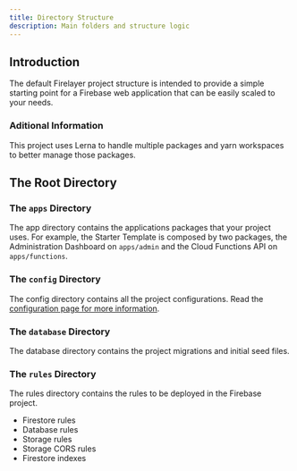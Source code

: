 ```yaml
---
title: Directory Structure
description: Main folders and structure logic
---
```


## Introduction

The default Firelayer project structure is intended to provide a simple starting point for a Firebase web application that can be easily scaled to your needs.

### Aditional Information

This project uses Lerna to handle multiple packages and yarn workspaces to better manage those packages.

## The Root Directory

### The `apps` Directory
The app directory contains the applications packages that your project uses. For example, the Starter Template is composed by two packages, the Administration Dashboard on `apps/admin` and the Cloud Functions API on `apps/functions`.

### The `config` Directory
The config directory contains all the project configurations. Read the [configuration page for more information](/docs/configuration).

### The `database` Directory
The database directory contains the project migrations and initial seed files.

### The `rules` Directory
The rules directory contains the rules to be deployed in the Firebase project.
- Firestore rules
- Database rules
- Storage rules
- Storage CORS rules
- Firestore indexes
